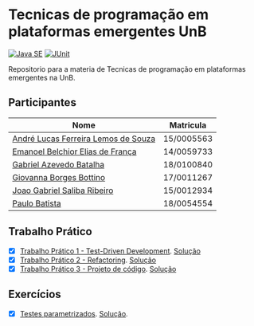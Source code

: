 # Tecnicas de programação em plataformas emergentes UnB
[![Java SE](https://img.shields.io/badge/Java-v11-red)](https://www.oracle.com/java/technologies/javase/jdk11-archive-downloads.html) [![JUnit](https://img.shields.io/badge/JUnit-v4-green)](https://junit.org/junit4/)  

Repositorio para a materia de Tecnicas de programação em plataformas emergentes na UnB.

## Participantes

| Nome                                                                  | Matricula  |
| --------------------------------------------------------------------- | ---------- |
| [André Lucas Ferreira Lemos de Souza](https://github.com/andrelucasf) | 15/0005563 |
| [Emanoel Belchior Elias de França](https://github.com/nukdown)        | 14/0059733 |
| [Gabriel Azevedo Batalha](https://github.com/Gabriel-Azevedo-Batalha) | 18/0100840 |
| [Giovanna Borges Bottino](https://github.com/giovannabbottino)        | 17/0011267 |
| [Joao Gabriel Saliba Ribeiro](https://github.com/joaosaliba)          | 15/0012934 |
| [Paulo Batista](https://github.com/higton)                            | 18/0054554 |

## Trabalho Prático
- [X] [Trabalho Prático 1 - Test-Driven Development](https://github.com/andrelanna/fga0242/tree/master/tp1).  [Solução](https://github.com/giovannabbottino/tppe_unb/tree/main/tp1)
- [X] [Trabalho Prático 2 - Refactoring](https://github.com/andrelanna/fga0242/tree/master/tp2).  [Solução](https://github.com/giovannabbottino/tppe_unb/tree/refactoring)
- [X] [Trabalho Prático 3 - Projeto de código](https://github.com/andrelanna/fga0242/tree/master/tp3). [Solução](https://github.com/giovannabbottino/tppe_unb/tree/main/tp3)

## Exercícios  
- [X] [Testes parametrizados](https://github.com/andrelanna/fga0242/tree/master/aula4). [Solução](https://github.com/giovannabbottino/tppe_unb/tree/main/Aula%204%20-%20Testes%20parametrizados).
